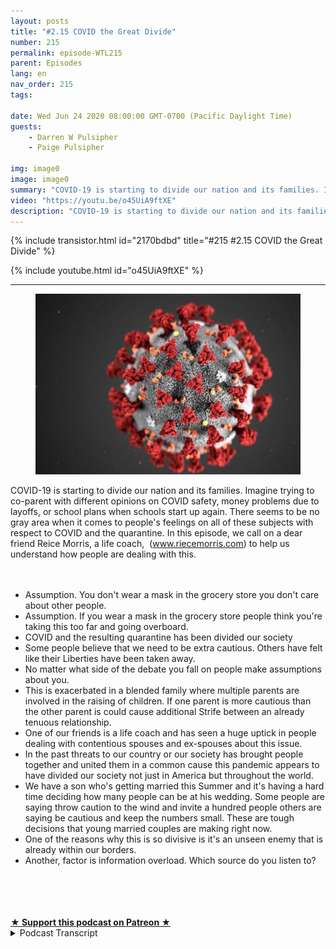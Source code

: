 ```yaml
---
layout: posts
title: "#2.15 COVID the Great Divide"
number: 215
permalink: episode-WTL215
parent: Episodes
lang: en
nav_order: 215
tags:

date: Wed Jun 24 2020 08:00:00 GMT-0700 (Pacific Daylight Time)
guests:
    - Darren W Pulsipher
    - Paige Pulsipher

img: image0
image: image0
summary: "COVID-19 is starting to divide our nation and its families. Imagine trying to co-parent with different opinions on COVID safety, money problems due to layoffs, or school plans when schools start up again. There seems to be no gray area when it comes to people's feelings on all of these subjects with respect to COVID and the quarantine. In this episode, we call on a dear friend Reice Morris, a life coach,  (www.riecemorris.com) to help us understand how people are dealing with this."
video: "https://youtu.be/o45UiA9ftXE"
description: "COVID-19 is starting to divide our nation and its families. Imagine trying to co-parent with different opinions on COVID safety, money problems due to layoffs, or school plans when schools start up again. There seems to be no gray area when it comes to people's feelings on all of these subjects with respect to COVID and the quarantine. In this episode, we call on a dear friend Reice Morris, a life coach,  (www.riecemorris.com) to help us understand how people are dealing with this."
---
```


<div>
{% include transistor.html id="2170bdbd" title="#215 #2.15 COVID the Great Divide" %}

{% include youtube.html id="o45UiA9ftXE" %}
</div>

---

<html><head></head><body><div><figure data-trix-attachment="{&quot;contentType&quot;:&quot;image&quot;,&quot;height&quot;:289,&quot;url&quot;:&quot;https://th.thgim.com/todays-paper/tp-features/tp-sci-tech-and-agri/7cgh7u/article30833398.ece/alternates/FREE_435/ScienceLeadStGC374E1BK5jpgjpg&quot;,&quot;width&quot;:435}" data-trix-content-type="image" class="attachment attachment--preview"><img src="./image0" width="435" height="289"><figcaption class="attachment__caption"></figcaption></figure></div><div>COVID-19 is starting to divide our nation and its families. Imagine trying to co-parent with different opinions on COVID safety, money problems due to layoffs, or school plans when schools start up again. There seems to be no gray area when it comes to people's feelings on all of these subjects with respect to COVID and the quarantine. In this episode, we call on a dear friend Reice Morris, a life coach,&nbsp; (<a href="https://www.blogger.com/blog/post/edit/8538474243707422219/1933784258863748425#">www.riecemorris.com</a>) to help us understand how people are dealing with this.</div><div><br></div><div>&nbsp;</div><ul><li>Assumption. You don't wear a mask in the grocery store you don't care about other people.</li><li>Assumption. If you wear a mask in the grocery store people think you're taking this too far and going overboard.</li><li>COVID and the resulting quarantine has been divided our society</li><li>Some people believe that we need to be extra cautious. Others have felt like their Liberties have been taken away.</li><li>No matter what side of the debate you fall on people make assumptions about you.</li><li>This is exacerbated in a blended family where multiple parents are involved in the raising of children. If one parent is more cautious than the other parent is could cause additional Strife between an already tenuous relationship.</li><li>One of our friends is a life coach and has seen a huge uptick in people dealing with contentious spouses and ex-spouses about this issue.</li><li>In the past threats to our country or our society has brought people together and united them in a common cause this pandemic appears to have divided our society not just in America but throughout the world.</li><li>We have a son who's getting married this Summer and it's having a hard time deciding how many people can be at his wedding. Some people are saying throw caution to the wind and invite a hundred people others are saying be cautious and keep the numbers small. These are tough decisions that young married couples are making right now.</li><li>One of the reasons why this is so divisive is it's an unseen enemy that is already within our borders.</li><li>Another, factor is information overload. Which source do you listen to?</li></ul><div><br><br></div><div><br><br></div>
<strong>
  <a href="https://www.patreon.com/wheresthelemonade" target="_donate" rel="payment" title="★ Support this podcast on Patreon ★">★ Support this podcast on Patreon ★</a>
</strong></body></html>

<details>
<summary> Podcast Transcript </summary>

<p></p>

</details>
